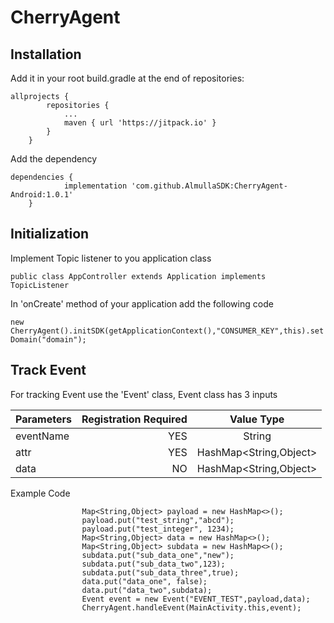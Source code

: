 # CherryAgent #

## Installation ##
Add it in your root build.gradle at the end of repositories:

```
allprojects {
		repositories {
			...
			maven { url 'https://jitpack.io' }
		}
	}
```

Add the dependency

```
dependencies {
	        implementation 'com.github.AlmullaSDK:CherryAgent-Android:1.0.1'
	}
```

## Initialization ##

Implement Topic listener to you application class 

`public class AppController extends Application implements TopicListener`

In 'onCreate' method of your application add the following code 

`new CherryAgent().initSDK(getApplicationContext(),"CONSUMER_KEY",this).setDomain("domain");`

## Track Event ##

For tracking Event use the 'Event' class, Event class has 3 inputs

Parameters | Registration Required | Value Type
| :--- | ---: | :---:
eventName  | YES | String
attr  | YES | HashMap<String,Object>
data  | NO | HashMap<String,Object>

Example Code

```             
                Map<String,Object> payload = new HashMap<>();                
                payload.put("test_string","abcd");                
                payload.put("test_integer", 1234);
                Map<String,Object> data = new HashMap<>();
                Map<String,Object> subdata = new HashMap<>();
                subdata.put("sub_data_one","new");
                subdata.put("sub_data_two",123);
                subdata.put("sub_data_three",true);
                data.put("data_one", false);
                data.put("data_two",subdata);
                Event event = new Event("EVENT_TEST",payload,data);
                CherryAgent.handleEvent(MainActivity.this,event);
```
